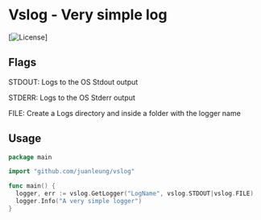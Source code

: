 # Vslog - Very simple log

[![License](https://img.shields.io/badge/License-Apache_2.0-blue.svg)]

## Flags
STDOUT: Logs to the OS Stdout output

STDERR: Logs to the OS Stderr output

FILE: Create a Logs directory and inside a folder with the logger name

## Usage

```go
package main

import "github.com/juanleung/vslog"

func main() {
  logger, err := vslog.GetLogger("LogName", vslog.STDOUT|vslog.FILE)
  logger.Info("A very simple logger")
}
```